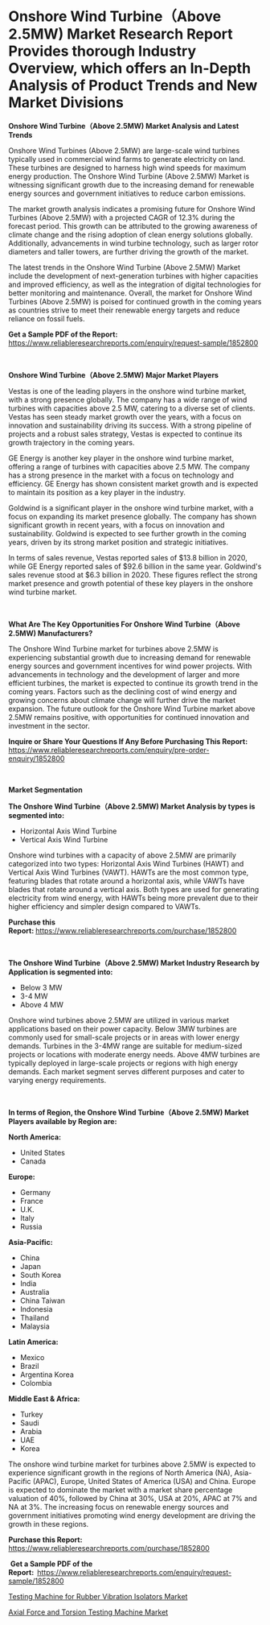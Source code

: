 <p><h1>Onshore Wind Turbine（Above 2.5MW) Market Research Report Provides thorough Industry Overview, which offers an In-Depth Analysis of Product Trends and New Market Divisions</h1></p><p><strong>Onshore Wind Turbine（Above 2.5MW) Market Analysis and Latest Trends</strong></p>
<p><p>Onshore Wind Turbines (Above 2.5MW) are large-scale wind turbines typically used in commercial wind farms to generate electricity on land. These turbines are designed to harness high wind speeds for maximum energy production. The Onshore Wind Turbine (Above 2.5MW) Market is witnessing significant growth due to the increasing demand for renewable energy sources and government initiatives to reduce carbon emissions.</p><p>The market growth analysis indicates a promising future for Onshore Wind Turbines (Above 2.5MW) with a projected CAGR of 12.3% during the forecast period. This growth can be attributed to the growing awareness of climate change and the rising adoption of clean energy solutions globally. Additionally, advancements in wind turbine technology, such as larger rotor diameters and taller towers, are further driving the growth of the market.</p><p>The latest trends in the Onshore Wind Turbine (Above 2.5MW) Market include the development of next-generation turbines with higher capacities and improved efficiency, as well as the integration of digital technologies for better monitoring and maintenance. Overall, the market for Onshore Wind Turbines (Above 2.5MW) is poised for continued growth in the coming years as countries strive to meet their renewable energy targets and reduce reliance on fossil fuels.</p></p>
<p><strong>Get a Sample PDF of the Report:&nbsp;</strong> <a href="https://www.reliableresearchreports.com/enquiry/request-sample/1852800">https://www.reliableresearchreports.com/enquiry/request-sample/1852800</a></p>
<p>&nbsp;</p>
<p><strong>Onshore Wind Turbine（Above 2.5MW) Major Market Players</strong></p>
<p><p>Vestas is one of the leading players in the onshore wind turbine market, with a strong presence globally. The company has a wide range of wind turbines with capacities above 2.5 MW, catering to a diverse set of clients. Vestas has seen steady market growth over the years, with a focus on innovation and sustainability driving its success. With a strong pipeline of projects and a robust sales strategy, Vestas is expected to continue its growth trajectory in the coming years.</p><p>GE Energy is another key player in the onshore wind turbine market, offering a range of turbines with capacities above 2.5 MW. The company has a strong presence in the market with a focus on technology and efficiency. GE Energy has shown consistent market growth and is expected to maintain its position as a key player in the industry.</p><p>Goldwind is a significant player in the onshore wind turbine market, with a focus on expanding its market presence globally. The company has shown significant growth in recent years, with a focus on innovation and sustainability. Goldwind is expected to see further growth in the coming years, driven by its strong market position and strategic initiatives.</p><p>In terms of sales revenue, Vestas reported sales of $13.8 billion in 2020, while GE Energy reported sales of $92.6 billion in the same year. Goldwind's sales revenue stood at $6.3 billion in 2020. These figures reflect the strong market presence and growth potential of these key players in the onshore wind turbine market.</p></p>
<p>&nbsp;</p>
<p><strong>What Are The Key Opportunities For Onshore Wind Turbine（Above 2.5MW) Manufacturers?</strong></p>
<p><p>The Onshore Wind Turbine market for turbines above 2.5MW is experiencing substantial growth due to increasing demand for renewable energy sources and government incentives for wind power projects. With advancements in technology and the development of larger and more efficient turbines, the market is expected to continue its growth trend in the coming years. Factors such as the declining cost of wind energy and growing concerns about climate change will further drive the market expansion. The future outlook for the Onshore Wind Turbine market above 2.5MW remains positive, with opportunities for continued innovation and investment in the sector.</p></p>
<p><strong>Inquire or Share Your Questions If Any Before Purchasing This Report:</strong> <a href="https://www.reliableresearchreports.com/enquiry/pre-order-enquiry/1852800">https://www.reliableresearchreports.com/enquiry/pre-order-enquiry/1852800</a></p>
<p>&nbsp;</p>
<p><strong>Market Segmentation</strong></p>
<p><strong>The Onshore Wind Turbine（Above 2.5MW) Market Analysis by types is segmented into:</strong></p>
<p><ul><li>Horizontal Axis Wind Turbine</li><li>Vertical Axis Wind Turbine</li></ul></p>
<p><p>Onshore wind turbines with a capacity of above 2.5MW are primarily categorized into two types: Horizontal Axis Wind Turbines (HAWT) and Vertical Axis Wind Turbines (VAWT). HAWTs are the most common type, featuring blades that rotate around a horizontal axis, while VAWTs have blades that rotate around a vertical axis. Both types are used for generating electricity from wind energy, with HAWTs being more prevalent due to their higher efficiency and simpler design compared to VAWTs.</p></p>
<p><strong>Purchase this Report:&nbsp;</strong><a href="https://www.reliableresearchreports.com/purchase/1852800">https://www.reliableresearchreports.com/purchase/1852800</a></p>
<p>&nbsp;</p>
<p><strong>The Onshore Wind Turbine（Above 2.5MW) Market Industry Research by Application is segmented into:</strong></p>
<p><ul><li>Below 3 MW</li><li>3-4 MW</li><li>Above 4 MW</li></ul></p>
<p><p>Onshore wind turbines above 2.5MW are utilized in various market applications based on their power capacity. Below 3MW turbines are commonly used for small-scale projects or in areas with lower energy demands. Turbines in the 3-4MW range are suitable for medium-sized projects or locations with moderate energy needs. Above 4MW turbines are typically deployed in large-scale projects or regions with high energy demands. Each market segment serves different purposes and cater to varying energy requirements.</p></p>
<p>&nbsp;</p>
<p><strong>In terms of Region, the Onshore Wind Turbine（Above 2.5MW) Market Players available by Region are:</strong></p>
<p>
    <p> <strong> North America: </strong>
        <ul>
            <li>United States</li>
            <li>Canada</li>
        </ul>
        </p> 
    <p> <strong> Europe: </strong>
        <ul>
            <li>Germany</li>
            <li>France</li>
            <li>U.K.</li>
            <li>Italy</li>
            <li>Russia</li>
        </ul>
        </p> 
    <p> <strong> Asia-Pacific: </strong>
        <ul>
            <li>China</li>
            <li>Japan</li>
            <li>South Korea</li>
            <li>India</li>
            <li>Australia</li>
            <li>China Taiwan</li>
            <li>Indonesia</li>
            <li>Thailand</li>
            <li>Malaysia</li>
        </ul>
        </p> 
    <p> <strong> Latin America: </strong>
        <ul>
            <li>Mexico</li>
            <li>Brazil</li>
            <li>Argentina Korea</li>
            <li>Colombia</li>
        </ul>
        </p> 
    <p> <strong> Middle East & Africa: </strong>
        <ul>
            <li>Turkey</li>
            <li>Saudi</li>
            <li>Arabia</li>
            <li>UAE</li>
            <li>Korea</li>
        </ul>
    </p>
    </p>
<p><p>The onshore wind turbine market for turbines above 2.5MW is expected to experience significant growth in the regions of North America (NA), Asia-Pacific (APAC), Europe, United States of America (USA) and China. Europe is expected to dominate the market with a market share percentage valuation of 40%, followed by China at 30%, USA at 20%, APAC at 7% and NA at 3%. The increasing focus on renewable energy sources and government initiatives promoting wind energy development are driving the growth in these regions.</p></p>
<p><strong>Purchase this Report: </strong><a href="https://www.reliableresearchreports.com/purchase/1852800">https://www.reliableresearchreports.com/purchase/1852800</a></p>
<p>&nbsp;<strong>Get a Sample PDF of the Report:&nbsp;&nbsp;</strong><a href="https://www.reliableresearchreports.com/enquiry/request-sample/1852800">https://www.reliableresearchreports.com/enquiry/request-sample/1852800</a></p>
<p><strong></strong></p>
<p><p><a href="https://issuu.com/reportprime-2/docs/testing-machine-for-rubber-vibration-isolators-mar">Testing Machine for Rubber Vibration Isolators Market</a></p><p><a href="https://issuu.com/reportprime-2/docs/axial-force-and-torsion-testing-machine-market-siz">Axial Force and Torsion Testing Machine Market</a></p></p>